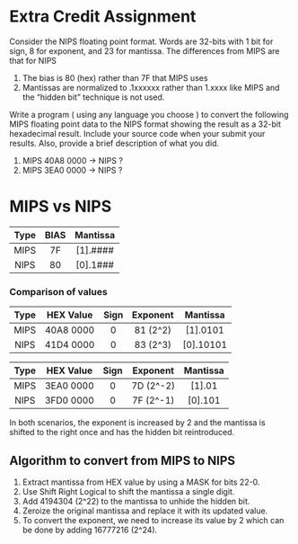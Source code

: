 # Extra Credit Assignment

Consider the NIPS floating point format. Words are 32-bits with 1 bit for sign, 8 for exponent, and 23 for mantissa. The differences from MIPS are that for NIPS

1. The bias is 80 (hex) rather than 7F that MIPS uses
2. Mantissas are normalized to .1xxxxxx rather than 1.xxxx like MIPS and the “hidden bit” technique is not used.
 
Write a program ( using any language you choose ) to convert the following MIPS floating point data to the NIPS format showing the result as a 32-bit hexadecimal result.  Include your source code when your submit your results.  Also,  provide a brief description of what you did.
 
1. MIPS 40A8 0000 -> NIPS ?
1. MIPS 3EA0 0000 -> NIPS ?

# MIPS vs NIPS

Type | BIAS | Mantissa
:--: | :--: | :------:
MIPS | 7F   | [1].####
NIPS | 80   | [0].1###

### Comparison of values

Type | HEX Value | Sign | Exponent | Mantissa
:--: | :-------: | :--: | :------: | :------:
MIPS | 40A8 0000 | 0    | 81 (2^2) | [1].0101
NIPS | 41D4 0000 | 0    | 83 (2^3) | [0].10101

Type | HEX Value | Sign | Exponent  | Mantissa
:--: | :-------: | :--: | :-------: | :------:
MIPS | 3EA0 0000 | 0    | 7D (2^-2) | [1].01
NIPS | 3FD0 0000 | 0    | 7F (2^-1) | [0].101

In both scenarios, the exponent is increased by 2 and the mantissa is shifted to the right once and has the hidden bit reintroduced.

## Algorithm to convert from MIPS to NIPS

1. Extract mantissa from HEX value by using a MASK for bits 22-0.
2. Use Shift Right Logical to shift the mantissa a single digit.
3. Add 4194304 (2^22) to the mantissa to unhide the hidden bit.
4. Zeroize the original mantissa and replace it with its updated value.
5. To convert the exponent, we need to increase its value by 2 which can be done by adding 16777216 (2^24).
